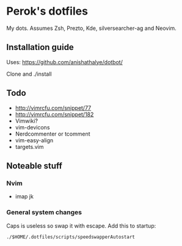 # Perok's dotfiles

My dots. Assumes Zsh, Prezto, Kde, silversearcher-ag and Neovim.

Installation guide
------------------

Uses: https://github.com/anishathalye/dotbot/

Clone and ./install

Todo
----

* http://vimrcfu.com/snippet/77
* http://vimrcfu.com/snippet/182
* Vimwiki?
* vim-devicons
* Nerdcommenter or tcomment
* vim-easy-align
* targets.vim

Noteable stuff
--------------

### Nvim

* imap jk <Esc>

### General system changes

Caps is useless so swap it with escape. Add this to startup:

    ./$HOME/.dotfiles/scripts/speedswapperAutostart

